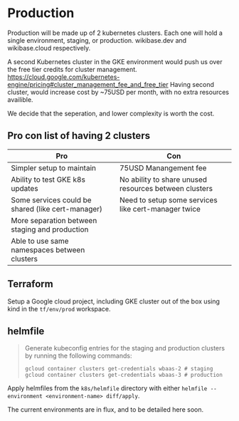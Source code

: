# Production

Production will be made up of 2 kubernetes clusters.
Each one will hold a single environment, staging, or production.
wikibase.dev and wikibase.cloud respectively.

A second Kubernetes cluster in the GKE environment would push us over the free tier credits for cluster management.
https://cloud.google.com/kubernetes-engine/pricing#cluster_management_fee_and_free_tier
Having second cluster, would increase cost by ~75USD per month, with no extra resources availible.

We decide that the seperation, and lower complexity is worth the cost.

## Pro con list of having 2 clusters

| Pro                   | Con                   |
| --------------------- | --------------------- |
| Simpler setup to maintain                 | 75USD Manangement fee |
| Ability to test GKE k8s updates | No ability to share unused resources between clusters |
| Some services could be shared (like cert-manager) | Need to setup some services like cert-manager twice |
| More separation between staging and production | |
| Able to use same namespaces between clusters | |

## Terraform

Setup a Google cloud project, including GKE cluster out of the box using kind in the `tf/env/prod` workspace.

## helmfile

> Generate kubeconfig entries for the staging and production clusters by running the following commands:
>
> ```
> gcloud container clusters get-credentials wbaas-2 # staging
> gcloud container clusters get-credentials wbaas-3 # production 
> ```


Apply helmfiles from the `k8s/helmfile` directory with either `helmfile --environment <environment-name> diff/apply`.

The current environments are in flux, and to be detailed here soon.
